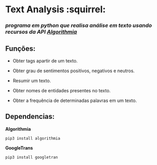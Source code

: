 # Text Analysis  :squirrel:
### _programa em python que realisa análise em texto usando recursos da API [Algorithmia](https://algorithmia.com)_

## Funções:

- Obter tags apartir de um texto.

- Obter grau de sentimentos positivos, negativos e neutros.

- Resumir um texto.

- Obter nomes de entidades presentes no texto.

- Obter a frequência de determinadas palavras em um texto.

## Dependencias:

**Algorithmia**
```
pip3 install algorithmia
```
**GoogleTrans**
```
pip3 install googletran
```